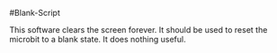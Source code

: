 #Blank-Script

This software clears the screen forever. It should be used to reset the microbit to a blank state. It does nothing useful.
